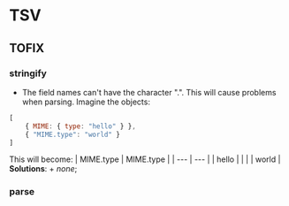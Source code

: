 # TSV

## TOFIX

### stringify

+ The field names can't have the character ".". This will cause problems when parsing. Imagine the objects:
``` JavaScript
[
	{ MIME: { type: "hello" } },
	{ "MIME.type": "world" }
]
```
This will become:
| MIME.type | MIME.type |
| --- | --- |
| hello | |
| | world |
**Solutions**:
	+ *none*;

### parse


